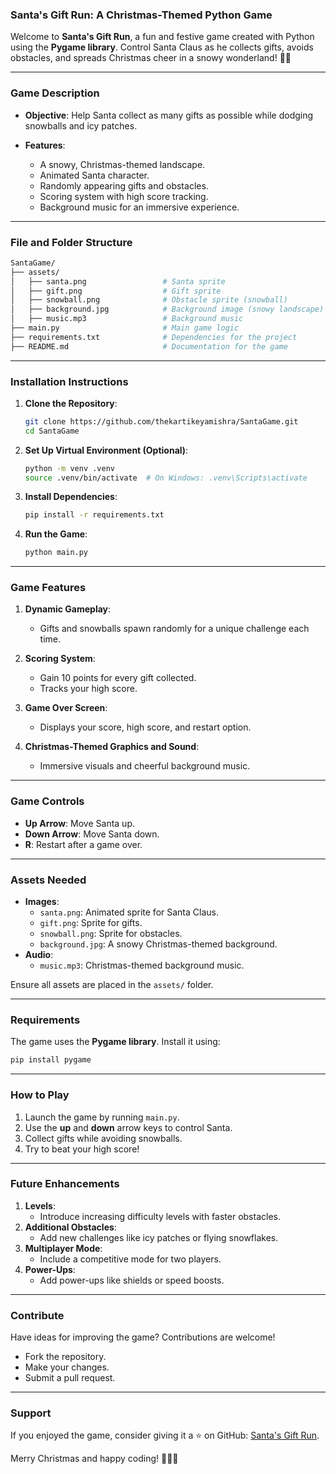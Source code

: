 ### Santa's Gift Run: A Christmas-Themed Python Game

Welcome to **Santa's Gift Run**, a fun and festive game created with Python using the **Pygame library**. Control Santa Claus as he collects gifts, avoids obstacles, and spreads Christmas cheer in a snowy wonderland! 🎅🎄

---

### **Game Description**

- **Objective**: 
  Help Santa collect as many gifts as possible while dodging snowballs and icy patches.

- **Features**:
  - A snowy, Christmas-themed landscape.
  - Animated Santa character.
  - Randomly appearing gifts and obstacles.
  - Scoring system with high score tracking.
  - Background music for an immersive experience.

---

### **File and Folder Structure**

```bash
SantaGame/
├── assets/
│   ├── santa.png                 # Santa sprite
│   ├── gift.png                  # Gift sprite
│   ├── snowball.png              # Obstacle sprite (snowball)
│   ├── background.jpg            # Background image (snowy landscape)
│   ├── music.mp3                 # Background music
├── main.py                       # Main game logic
├── requirements.txt              # Dependencies for the project
├── README.md                     # Documentation for the game
```

---

### **Installation Instructions**

1. **Clone the Repository**:
   ```bash
   git clone https://github.com/thekartikeyamishra/SantaGame.git
   cd SantaGame
   ```

2. **Set Up Virtual Environment (Optional)**:
   ```bash
   python -m venv .venv
   source .venv/bin/activate  # On Windows: .venv\Scripts\activate
   ```

3. **Install Dependencies**:
   ```bash
   pip install -r requirements.txt
   ```

4. **Run the Game**:
   ```bash
   python main.py
   ```

---

### **Game Features**

1. **Dynamic Gameplay**:
   - Gifts and snowballs spawn randomly for a unique challenge each time.

2. **Scoring System**:
   - Gain 10 points for every gift collected.
   - Tracks your high score.

3. **Game Over Screen**:
   - Displays your score, high score, and restart option.

4. **Christmas-Themed Graphics and Sound**:
   - Immersive visuals and cheerful background music.

---

### **Game Controls**

- **Up Arrow**: Move Santa up.
- **Down Arrow**: Move Santa down.
- **R**: Restart after a game over.

---

### **Assets Needed**

- **Images**:
  - `santa.png`: Animated sprite for Santa Claus.
  - `gift.png`: Sprite for gifts.
  - `snowball.png`: Sprite for obstacles.
  - `background.jpg`: A snowy Christmas-themed background.
- **Audio**:
  - `music.mp3`: Christmas-themed background music.

Ensure all assets are placed in the `assets/` folder.

---

### **Requirements**

The game uses the **Pygame library**. Install it using:
```bash
pip install pygame
```

---

### **How to Play**

1. Launch the game by running `main.py`.
2. Use the **up** and **down** arrow keys to control Santa.
3. Collect gifts while avoiding snowballs.
4. Try to beat your high score!

---

### **Future Enhancements**

1. **Levels**:
   - Introduce increasing difficulty levels with faster obstacles.
2. **Additional Obstacles**:
   - Add new challenges like icy patches or flying snowflakes.
3. **Multiplayer Mode**:
   - Include a competitive mode for two players.
4. **Power-Ups**:
   - Add power-ups like shields or speed boosts.

---

### **Contribute**

Have ideas for improving the game? Contributions are welcome!  
- Fork the repository.  
- Make your changes.  
- Submit a pull request.

---

### **Support**

If you enjoyed the game, consider giving it a ⭐ on GitHub: [Santa's Gift Run](https://github.com/thekartikeyamishra/SantaGame).  

Merry Christmas and happy coding! 🎅🎄✨
